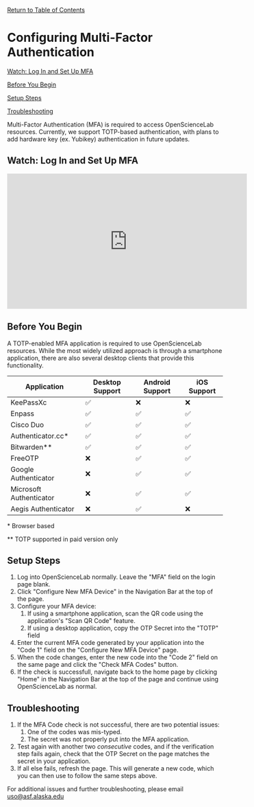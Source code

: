 [Return to Table of Contents](../user.md)

# Configuring Multi-Factor Authentication

[Watch: Log In and Set Up MFA](mfa.md#watch-log-in-and-set-up-mfa)

[Before You Begin](mfa.md#before-you-begin)

[Setup Steps](mfa.md#setup-steps)

[Troubleshooting](mfa.md#troubleshooting)

Multi-Factor Authentication (MFA) is required to access OpenScienceLab resources.
Currently, we support TOTP-based authentication, with plans to add hardware
key (ex. Yubikey) authentication in future updates.

## Watch: Log In and Set Up MFA

<iframe width="560" height="315" src="https://www.youtube.com/embed/2c1X9qRnsSM?si=XKHtBBzrSDgnBJNQ" title="YouTube video player" frameborder="0" allow="accelerometer; autoplay; clipboard-write; encrypted-media; gyroscope; picture-in-picture; web-share" allowfullscreen></iframe>

## Before You Begin

A TOTP-enabled MFA application is required to use OpenScienceLab resources.
While the most widely utilized approach is through a smartphone application,
there are also several desktop clients that provide this functionality.

| Application             | Desktop Support | Android Support | iOS Support |
| --------------------    | --------------- | --------------- | ----------- |
| KeePassXc               |        ✅       |       ❌        |      ❌     |
| Enpass                  |        ✅       |       ✅        |      ✅     |
| Cisco Duo               |        ✅       |       ✅        |      ✅     |
| Authenticator.cc*       |        ✅       |       ✅        |      ✅     |
| Bitwarden**             |        ✅       |       ✅        |      ✅     |
| FreeOTP                 |        ❌       |       ✅        |      ✅     |
| Google Authenticator    |        ❌       |       ✅        |      ✅     |
| Microsoft Authenticator |        ❌       |       ✅        |      ✅     |
| Aegis Authenticator     |        ❌       |       ✅        |      ❌     |

\* Browser based

\*\* TOTP supported in paid version only

## Setup Steps

1. Log into OpenScienceLab normally. Leave the "MFA" field on the login page blank.
1. Click "Configure New MFA Device" in the Navigation Bar at
    the top of the page.
1. Configure your MFA device:
    1. If using a smartphone application, scan the QR code using the
application's "Scan QR Code" feature.
    1. If using a desktop application, copy the OTP Secret into the "TOTP" field
1. Enter the current MFA code generated by your application into the "Code 1" field
    on the "Configure New MFA Device" page.
1. When the code changes, enter the new code into the "Code 2" field on the same
    page and click the "Check MFA Codes" button.
1. If the check is successfull, navigate back to the home page by clicking "Home"
    in the Navigation Bar at the top of the page and continue using OpenScienceLab
    as normal.

## Troubleshooting

1. If the MFA Code check is not successful, there are two potential issues:
    1. One of the codes was mis-typed.
    1. The secret was not properly put into the MFA application.
1. Test again with another two *consecutive* codes, and if the verification step fails
    again, check that the OTP Secret on the page matches the secret in your application.
1. If all else fails, refresh the page. This will generate a new code, which you
    can then use to follow the same steps above.

For additional issues and further troubleshooting, please email
[uso@asf.alaska.edu](mailto:uso@asf.alaska.edu)
